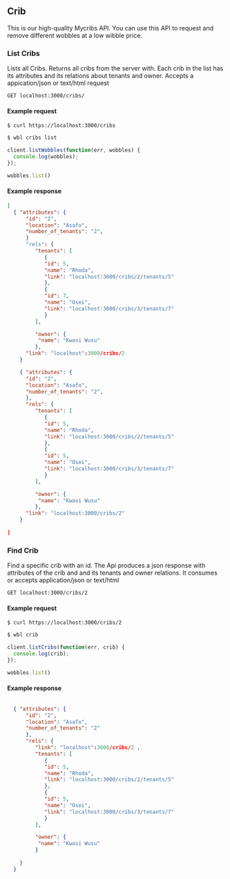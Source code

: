 ## Crib

This is our high-quality Mycribs API. You can use this API to request
and remove different wobbles at a low wibble price.

### List Cribs

Lists all Cribs. Returns all cribs from the server with. Each crib in the list has its attributes and its relations about tenants and owner.
Accepts a appication/json or text/html request

```endpoint
GET localhost:3000/cribs/
```

#### Example request

```curl
$ curl https://localhost:3000/cribs 
```

```bash
$ wbl cribs list
```

```javascript
client.listWobbles(function(err, wobbles) {
  console.log(wobbles);
});
```

```Ruby
wobbles.list()
```

#### Example response

```json
[
  { "attributes": {
      "id": "2",
      "location": "Asafo",
      "number_of_tenants": "2",
      }
      "rels": {
         "tenants": [
            {
            "id": 5,
            "name": "Rhoda",
            "link": "localhost:3000/cribs/2/tenants/5"
            },
            {
            "id": 7,
            "name": "Osei",
            "link": "localhost:3000/cribs/3/tenants/7"
            }
         ],

         "owner": {
          "name": "Kwasi Wusu"
         },
      "link": "localhost":3000/cribs/2   
    }

    { "attributes": {
      "id": "2",
      "location": "Asafo",
      "number_of_tenants": "2",
      },
      "rels": {
         "tenants": [
            {
            "id": 5,
            "name": "Rhoda",
            "link": "localhost:3000/cribs/2/tenants/5"
            },
            {
            "id": 5,
            "name": "Osei",
            "link": "localhost:3000/cribs/3/tenants/7"
            }
         ],

         "owner": {
          "name": "Kwasi Wusu"
         },
      "link": "localhost:3000/cribs/2"   
    }
  
]
```

### Find Crib

Find a specific crib with an id.
The Api produces a json response with attributes of the crib and and its tenants and owner relations.
It consumes or accepts application/json or text/html

```endpoint
GET localhost:3000/cribs/2
```

#### Example request

```curl
$ curl https://localhost:3000/cribs/2 
```

```bash
$ wbl crib
```

```javascript
client.listCribs(function(err, crib) {
  console.log(crib);
});
```

```Ruby
wobbles.list()
```

#### Example response

```json

  { "attributes": {
      "id": "2",
      "location": "Asafo",
      "number_of_tenants": "2"
      },
      "rels": {
         "link": "localhost":3000/cribs/2 ,
         "tenants": [
            {
            "id": 5,
            "name": "Rhoda",
            "link": "localhost:3000/cribs/2/tenants/5"
            },
            {
            "id": 5,
            "name": "Osei",
            "link": "localhost:3000/cribs/3/tenants/7"
            }
         ],

         "owner": {
          "name": "Kwasi Wusu"
         }
      
    }
  }
```


